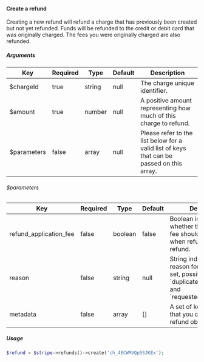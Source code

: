 #### Create a refund

Creating a new refund will refund a charge that has previously been created but not yet refunded. Funds will be refunded to the credit or debit card that was originally charged. The fees you were originally charged are also refunded.

##### Arguments

<table>
    <thead>
        <th>Key</th>
        <th>Required</th>
        <th>Type</th>
        <th>Default</th>
        <th>Description</th>
    </thead>
    <tbody>
        <tr>
            <td>$chargeId</td>
            <td>true</td>
            <td>string</td>
            <td>null</td>
            <td>The charge unique identifier.</td>
        </tr>
        <tr>
            <td>$amount</td>
            <td>true</td>
            <td>number</td>
            <td>null</td>
            <td>A positive amount representing how much of this charge to refund.</td>
        </tr>
        <tr>
            <td>$parameters</td>
            <td>false</td>
            <td>array</td>
            <td>null</td>
            <td>Please refer to the list below for a valid list of keys that can be passed on this array.</td>
        </tr>
    </tbody>
</table>

###### $parameters

<table>
    <thead>
        <th>Key</th>
        <th>Required</th>
        <th>Type</th>
        <th>Default</th>
        <th>Description</th>
    </thead>
    <tbody>
        <tr>
            <td>refund_application_fee</td>
            <td>false</td>
            <td>boolean</td>
            <td>false</td>
            <td>Boolean indicating whether the application fee should be refunded when refunding this refund.</td>
        </tr>
        <tr>
            <td>reason</td>
            <td>false</td>
            <td>string</td>
            <td>null</td>
            <td>String indicating the reason for the refund. If set, possible values are `duplicate`, `fraudulent`, and `requested_by_customer`.</td>
        </tr>
        <tr>
            <td>metadata</td>
            <td>false</td>
            <td>array</td>
            <td>[]</td>
            <td>A set of key/value pairs that you can attach to a refund object.</td>
        </tr>
    </tbody>
</table>

##### Usage

```php
$refund = $stripe->refunds()->create('ch_4ECWMVQp5SJKEx');
```

